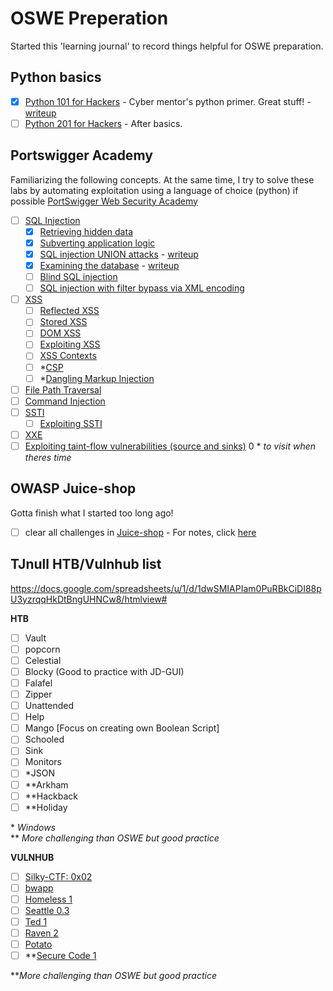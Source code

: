 # OSWE Preperation
Started this 'learning journal' to record things helpful for OSWE preparation.

## Python basics
- [x] [Python 101 for Hackers](https://academy.tcm-sec.com/p/python-101-for-hackers) - Cyber mentor's python primer. Great stuff! - [writeup](Python101%20for%20Hackers/Course.md)
- [ ] [Python 201 for Hackers](https://academy.tcm-sec.com/p/python-201-for-hackers) - After basics.

## Portswigger Academy 
Familiarizing the following concepts. At the same time, I try to solve these labs by automating exploitation using a language of choice (python) if possible
[PortSwigger Web Security Academy](https://portswigger.net/web-security)
- [ ] [SQL Injection]()
	- [x] [Retrieving hidden data](https://portswigger.net/web-security/sql-injection#retrieving-hidden-data)
	- [x] [Subverting application logic](https://portswigger.net/web-security/sql-injection#subverting-application-logic)
	- [x] [SQL injection UNION attacks](https://portswigger.net/web-security/sql-injection/union-attacks) - [writeup](Portswigger%20Academy/SQL%20Injection/Union-Attacks.md)
	- [x] [Examining the database](https://portswigger.net/web-security/sql-injection/examining-the-database) - [writeup](Portswigger%20Academy/SQL%20Injection/Examine%20database.md)
	- [ ] [Blind SQL injection](https://portswigger.net/web-security/sql-injection/blind)
	- [ ] [SQL injection with filter bypass via XML encoding](https://portswigger.net/web-security/sql-injection/lab-sql-injection-with-filter-bypass-via-xml-encoding)
- [ ] [XSS](https://portswigger.net/web-security/cross-site-scripting)
	- [ ] [Reflected XSS](https://portswigger.net/web-security/cross-site-scripting/reflected)
	- [ ] [Stored XSS](https://portswigger.net/web-security/cross-site-scripting/stored)
	- [ ] [DOM XSS](https://portswigger.net/web-security/cross-site-scripting/dom-based)
	- [ ] [Exploiting XSS](https://portswigger.net/web-security/cross-site-scripting/exploiting)
	- [ ] [XSS Contexts](https://portswigger.net/web-security/cross-site-scripting/contexts)
	- [ ] \*[CSP](https://portswigger.net/web-security/cross-site-scripting/content-security-policy)
	- [ ] \*[Dangling Markup Injection](https://portswigger.net/web-security/cross-site-scripting/dangling-markup)
- [ ] [File Path Traversal](https://portswigger.net/web-security/file-path-traversal)
- [ ] [Command Injection](https://portswigger.net/web-security/os-command-injection)
- [ ] [SSTI](https://portswigger.net/web-security/server-side-template-injection)
	- [ ] [Exploiting SSTI](https://portswigger.net/web-security/server-side-template-injection/exploiting)
- [ ] [XXE](https://portswigger.net/web-security/xxe)
- [ ] [Exploiting taint-flow vulnerabilities (source and sinks)](https://portswigger.net/web-security/dom-based)
0
\* *to visit when theres time*

## OWASP Juice-shop
Gotta finish what I started too long ago!
- [ ] clear all challenges in [Juice-shop](https://github.com/juice-shop/juice-shop) - For notes, click [here](https://github.com/refabr1k/owasp-juiceshop-solutions)


## TJnull HTB/Vulnhub list
https://docs.google.com/spreadsheets/u/1/d/1dwSMIAPIam0PuRBkCiDI88pU3yzrqqHkDtBngUHNCw8/htmlview#

**HTB**
- [ ] Vault
- [ ] popcorn 
- [ ] Celestial
- [ ] Blocky (Good to practice with JD-GUI)
- [ ] Falafel
- [ ] Zipper
- [ ] Unattended
- [ ] Help
- [ ] Mango [Focus on creating own Boolean Script]
- [ ] Schooled
- [ ] Sink
- [ ] Monitors
- [ ] \*JSON 
- [ ] \*\*Arkham 
- [ ] \*\*Hackback
- [ ] \*\*Holiday

\* *Windows*<br>\*\* *More challenging than OSWE but good practice*

**VULNHUB**
- [ ] [Silky-CTF: 0x02](https://www.vulnhub.com/entry/silky-ctf-0x02,307/)
- [ ] [bwapp](https://www.vulnhub.com/series/bwapp,34/)
- [ ] [Homeless 1](https://www.vulnhub.com/entry/homeless-1,215/)
- [ ] [Seattle 0.3](https://www.vulnhub.com/entry/seattle-v03,145/)
- [ ] [Ted 1](https://www.vulnhub.com/entry/ted-1,327/)
- [ ] [Raven 2](https://www.vulnhub.com/entry/raven-2,269/)
- [ ] [Potato](https://www.vulnhub.com/entry/potato-1,529/)
- [ ] \*\*[Secure Code 1](https://www.vulnhub.com/entry/securecode-1,651/)

\*\**More challenging than OSWE but good practice*